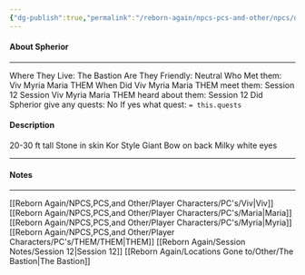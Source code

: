 ```yaml
---
{"dg-publish":true,"permalink":"/reborn-again/npcs-pcs-and-other/npcs/neutral/spherior/"}
---
```



#### About Spherior
---
Where They Live: The Bastion
Are They Friendly: Neutral
Who Met them: Viv Myria Maria THEM
When Did Viv Myria Maria THEM meet them: Session 12
Session Viv Myria Maria THEM heard about them: Session 12
Did Spherior give any quests: No
	If yes what quest: `= this.quests`


#### Description
20-30 ft tall
Stone in skin 
Kor Style
Giant Bow on back 
Milky white eyes

---

#### Notes
---
[[Reborn Again/NPCS,PCS,and Other/Player Characters/PC's/Viv\|Viv]] [[Reborn Again/NPCS,PCS,and Other/Player Characters/PC's/Maria\|Maria]] [[Reborn Again/NPCS,PCS,and Other/Player Characters/PC's/Myria\|Myria]] [[Reborn Again/NPCS,PCS,and Other/Player Characters/PC's/THEM/THEM\|THEM]] 
[[Reborn Again/Session Notes/Session 12\|Session 12]] 
[[Reborn Again/Locations Gone to/Other/The Bastion\|The Bastion]]



